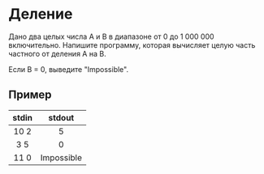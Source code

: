 # Деление

Дано два целых числа A и B в диапазоне от 0 до 1 000 000 включительно. Напишите программу, которая вычисляет целую часть частного от деления A на B.

Если B = 0, выведите "Impossible".

## Пример

| stdin |   stdout   |
| :---: | :--------: |
| 10 2  |     5      |
|  3 5  |     0      |
| 11 0  | Impossible |